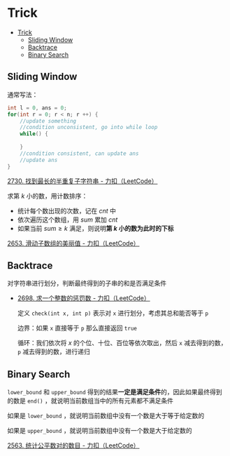 # Trick

- [Trick](#trick)
  - [Sliding Window](#sliding-window)
  - [Backtrace](#backtrace)
  - [Binary Search](#binary-search)


## Sliding Window

通常写法：

```cpp
int l = 0, ans = 0;
for(int r = 0; r < n; r ++) {
	//update something
	//condition unconsistent, go into while loop
	while() {
	
	}
	//condition consistent, can update ans
	//update ans
}
```

[2730. 找到最长的半重复子字符串 - 力扣（LeetCode）](https://leetcode.cn/problems/find-the-longest-semi-repetitive-substring/description/)

求第 $k$ 小的数，用计数排序：

- 统计每个数出现的次数，记在 $cnt$ 中
- 依次遍历这个数组，用 $sum$ 累加 $cnt$
- 如果当前 $sum\ge k$ 满足，则说明**第 $k$ 小的数为此时的下标**

[2653. 滑动子数组的美丽值 - 力扣（LeetCode）](https://leetcode.cn/problems/sliding-subarray-beauty/description/)

## Backtrace

对字符串进行划分，判断最终得到的子串的和是否满足条件

- [2698. 求一个整数的惩罚数 - 力扣（LeetCode）](https://leetcode.cn/problems/find-the-punishment-number-of-an-integer/description/)
    
  定义 `check(int x, int p)` 表示对 `x` 进行划分，考虑其总和能否等于 `p`
  
  边界：如果 `x` 直接等于 `p` 那么直接返回 `true`
  
  循环：我们依次将 $x$ 的个位、十位、百位等依次取出，然后 `x` 减去得到的数， `p` 减去得到的数，进行递归
    

## Binary Search

`lower_bound` 和 `upper_bound` 得到的结果**一定是满足条件**的，因此如果最终得到的数是 `end()` ，就说明当前数组当中的所有元素都不满足条件

如果是 `lower_bound` ，就说明当前数组中没有一个数是大于等于给定数的

如果是 `upper_bound` ，就说明当前数组中没有一个数是大于给定数的

[2563. 统计公平数对的数目 - 力扣（LeetCode）](https://leetcode.cn/problems/count-the-number-of-fair-pairs/description/)

